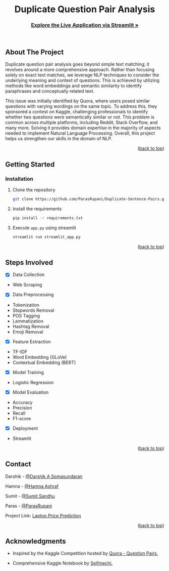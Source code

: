 

<a name="readme-top"></a>

<div align="center">

# Duplicate Question Pair Analysis

<h3 align="center">    <a href="duplicate-question-pair-analysis.streamlit.app"><strong><u>Explore the Live Application via Streamlit</u> »</strong></a></h3>

<br>
</div>

<!-- ABOUT THE PROJECT -->
## About The Project

Duplicate question pair analysis goes beyond simple text matching; it revolves around a more comprehensive approach. Rather than focusing solely on exact text matches, we leverage NLP techniques to consider the underlying meaning and context of questions. This is achieved by utilizing methods like word embeddings and semantic similarity to identify paraphrases and conceptually related text.

This issue was initially identified by Quora, where users posed similar questions with varying wordings on the same topic. To address this, they sponsored a contest on Kaggle, challenging professionals to identify whether two questions were semantically similar or not. This problem is common across multiple platforms, including Reddit, Stack Overflow, and many more. Solving it provides domain expertise in the majority of aspects needed to implement Natural Language Processing. Overall, this project helps us strengthen our skills in the domain of NLP.

<p align="right">(<a href="#readme-top">back to top</a>)</p>

<!-- GETTING STARTED -->
## Getting Started



### Installation

1. Clone the repository
   ```sh
   git clone https://github.com/ParasRupani/Duplicate-Sentence-Pairs.git
   ```
2. Install the requirements
   ```sh
   pip install -r requirements.txt
   ```
3. Execute `app.py` using streamlit
   ```sh
   streamlit run streamlit_app.py
   ```

<p align="right">(<a href="#readme-top">back to top</a>)</p>


<!-- ROADMAP -->
## Steps Involved

- [x] Data Collection
- Web Scraping
  <br>
- [x] Data Preprocessing
- Tokenization
- Stopwords Removal
- POS Tagging
- Lemmatization
- Hashtag Removal
- Emoji Removal
  <br>
- [x] Feature Extraction
- TF-IDF
- Word Embedding (GLoVe)
- Contextual Embedding (BERT)
  <br>
- [x] Model Training
- Logistic Regression
  <br>
- [x] Model Evaluation
- Accuracy
- Precision 
- Recall 
- F1-score
  <br>
- [x] Deployment
- Streamlit

<p align="right">(<a href="#readme-top">back to top</a>)</p>


<!-- CONTACT -->
## Contact
Darshik - [@Darshik A Somasundaran](https://www.linkedin.com/in/darshik-a-somasundaran-b59610202/)

Hamna - [@Hamna Ashraf](https://www.linkedin.com/in/hamna-ashraf/)

Sumit - [@Sumit Sandhu](https://www.linkedin.com/in/sumit-sandhu-a642507b/)

Paras - [@ParasRupani](https://www.linkedin.com/in/ParasRupani)

Project Link: [Laptop Price Prediction](https://github.com/ParasRupani/Duplicate-Sentence-Pairs)

<p align="right">(<a href="#readme-top">back to top</a>)</p>



<!-- ACKNOWLEDGMENTS -->
## Acknowledgments
* Inspired by the Kaggle Competition hosted by [Quora - Question Pairs.](https://www.kaggle.com/competitions/quora-question-pairs)

* Comprehensive Kaggle Notebook by [Seifmechi.](https://www.kaggle.com/code/seifmechi/sentence-bert-quora-question-pairs)

